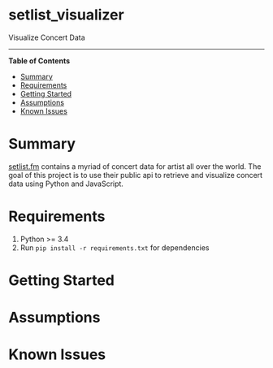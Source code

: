 # setlist_visualizer
Visualize Concert Data

----------------------------------------------------------------------------------------------

**Table of Contents**

- [Summary](#summary)
- [Requirements](#requirements)
- [Getting Started](#getting-started)
- [Assumptions](#assumptions)
- [Known Issues](#known-issues)


# Summary
[setlist.fm](http://www.setlist.fm/setlists/grateful-dead-bd6ad4a.html) contains a myriad of concert data for artist all over the world. 
The goal of this project is to use their public api to retrieve and visualize concert data using Python and JavaScript.

# Requirements
1. Python >= 3.4
2. Run `pip install -r requirements.txt` for dependencies

# Getting Started

# Assumptions

# Known Issues
